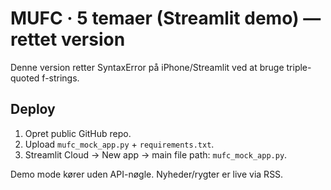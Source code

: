 
# MUFC · 5 temaer (Streamlit demo) — rettet version

Denne version retter SyntaxError på iPhone/Streamlit ved at bruge triple-quoted f-strings.

## Deploy
1. Opret public GitHub repo.
2. Upload `mufc_mock_app.py` + `requirements.txt`.
3. Streamlit Cloud → New app → main file path: `mufc_mock_app.py`.

Demo mode kører uden API-nøgle. Nyheder/rygter er live via RSS.
